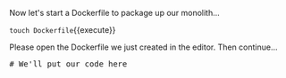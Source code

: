 Now let's start a Dockerfile to package up our monolith...

`touch Dockerfile`{{execute}}

Please open the Dockerfile we just created in the editor.  Then continue...

<pre class="file" data-filename="Dockerfile" data-target="replace">
# We'll put our code here

</pre>